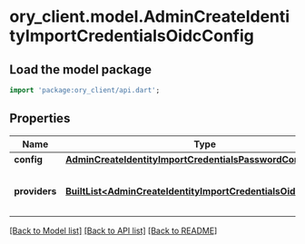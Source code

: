 # ory_client.model.AdminCreateIdentityImportCredentialsOidcConfig

## Load the model package
```dart
import 'package:ory_client/api.dart';
```

## Properties
Name | Type | Description | Notes
------------ | ------------- | ------------- | -------------
**config** | [**AdminCreateIdentityImportCredentialsPasswordConfig**](AdminCreateIdentityImportCredentialsPasswordConfig.md) |  | [optional] 
**providers** | [**BuiltList&lt;AdminCreateIdentityImportCredentialsOidcProvider&gt;**](AdminCreateIdentityImportCredentialsOidcProvider.md) | A list of OpenID Connect Providers | [optional] 

[[Back to Model list]](../README.md#documentation-for-models) [[Back to API list]](../README.md#documentation-for-api-endpoints) [[Back to README]](../README.md)


